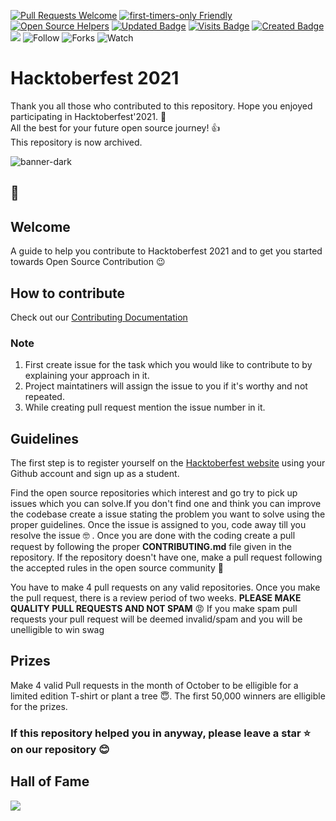 [![Pull Requests Welcome](https://img.shields.io/badge/PRs-welcome-brightgreen.svg?style=flat)](http://makeapullrequest.com)
[![first-timers-only Friendly](https://img.shields.io/badge/first--timers--only-friendly-blue.svg)](http://www.firsttimersonly.com/)
[![Open Source Helpers](https://www.codetriage.com/freecodecamp/freecodecamp/badges/users.svg)](https://www.codetriage.com/freecodecamp/freecodecamp)
[![Updated Badge](https://badges.pufler.dev/updated/CMPN-CODECELL/Hacktoberfest2021?color=purple)](https://badges.pufler.dev)
[![Visits Badge](https://badges.pufler.dev/visits/CMPN-CODECELL/Hacktoberfest2021?color=red)](https://badges.pufler.dev)
[![Created Badge](https://badges.pufler.dev/created/CMPN-CODECELL/Hacktoberfest2021?color=blue)](https://badges.pufler.dev)
<a href="https://github.com/CMPN-CODECELL/Hacktoberfest2021" alt="Contributors">
        <img src="https://img.shields.io/github/contributors/badges/shields"></a>
![Follow](https://img.shields.io/github/followers/CMPN-CODECELL?label=Follow&style=social)
![Forks](https://img.shields.io/github/forks/CMPN-CODECELL/Hacktoberfest2021?label=Fork&style=social)
![Watch](https://img.shields.io/github/watchers/CMPN-CODECELL/Hacktoberfest2021?label=Watch&style=social)

# Hacktoberfest 2021

Thank you all those who contributed to this repository. Hope you enjoyed participating in Hacktoberfest'2021. 🙌\
All the best for your future open source journey! 👍\
This repository is now archived.

![banner-dark](https://user-images.githubusercontent.com/76769697/135612006-c154ebf3-93d7-45ad-8222-d8bcf5f85b7c.png)

## :wave:
## Welcome
A guide to help you contribute to Hacktoberfest 2021 and to get you started towards Open Source Contribution 😉 
## How to contribute
    
Check out our [Contributing Documentation](https://github.com/CMPN-CODECELL/Hacktoberfest2021/blob/main/CONTRIBUTING.md) 

### Note

1. First create issue for the task which you would like to contribute to by explaining your approach in it.
2. Project maintatiners will assign the issue to you if it's worthy and not repeated.
3. While creating pull request mention the issue number in it.

## Guidelines

The first step is to register yourself on the [Hacktoberfest website](https://hacktoberfest.digitalocean.com/) using your Github account and sign up as a student.

Find the open source repositories which interest and go try to pick up issues which you can solve.If you don't find one and think you can improve the codebase create a issue stating the problem you want to solve using the proper guidelines. Once the issue is assigned to you, code away till you resolve the issue :nerd_face: . Once you are done with the coding create a pull request by following the proper **CONTRIBUTING.md** file given in the repository. If the repository doesn't have one, make a pull request following the accepted rules in the open source community :hugs:

You have to make 4 pull requests on any valid repositories. Once you make the pull request, there is a review period of two weeks. **PLEASE MAKE QUALITY PULL REQUESTS AND NOT SPAM** :rage:  If you make spam pull requests your pull request will be deemed invalid/spam and you will be unelligible to win swag 


## Prizes

Make 4 valid Pull requests in the month of October to be elligible for a limited edition T-shirt or plant a tree :innocent:. The first 50,000 winners are elligible for the prizes.

### If this repository helped you in anyway, please leave a star :star: on our repository :blush:

## Hall of Fame 

<!-- Copy-paste in your Readme.md file -->

<a href="https://github.com/CMPN-CODECELL/Hacktoberfest2021/graphs/contributors">
  <img src="https://contrib.rocks/image?repo=CMPN-CODECELL/Hacktoberfest2021" />
</a>
